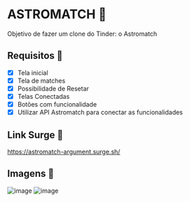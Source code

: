 # ASTROMATCH 💚

Objetivo de fazer um clone do Tinder: o Astromatch

## Requisitos 🧾

- [x]  Tela inicial
- [x]  Tela de matches
- [x]  Possibilidade de Resetar
- [x] Telas Conectadas
- [x] Botões com funcionalidade
- [x] Utilizar API Astromatch para conectar as funcionalidades

## Link Surge 🔗
[](url)https://astromatch-argument.surge.sh/


## Imagens 📸
![image](https://user-images.githubusercontent.com/104602579/178144781-9ad06d99-594a-490d-a2d8-5ceb197e1b7b.png)
![image](https://user-images.githubusercontent.com/104602579/178144800-56d7d387-68a1-4985-aac7-816c44f1f545.png)

